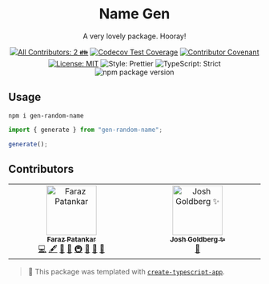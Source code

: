 <h1 align="center">Name Gen</h1>

<p align="center">A very lovely package. Hooray!</p>

<p align="center">
	<!-- prettier-ignore-start -->
	<!-- ALL-CONTRIBUTORS-BADGE:START - Do not remove or modify this section -->
	<a href="#contributors" target="_blank"><img alt="All Contributors: 2 👪" src="https://img.shields.io/badge/all_contributors-2_👪-21bb42.svg" /></a>
<!-- ALL-CONTRIBUTORS-BADGE:END -->
	<!-- prettier-ignore-end -->
	<a href="https://codecov.io/gh/FarazPatankar/name-gen" target="_blank"><img alt="Codecov Test Coverage" src="https://codecov.io/gh/FarazPatankar/name-gen/branch/main/graph/badge.svg"/></a>
	<a href="https://github.com/FarazPatankar/name-gen/blob/main/.github/CODE_OF_CONDUCT.md" target="_blank"><img alt="Contributor Covenant" src="https://img.shields.io/badge/code_of_conduct-enforced-21bb42" /></a>
	<a href="https://github.com/FarazPatankar/name-gen/blob/main/LICENSE.md" target="_blank"><img alt="License: MIT" src="https://img.shields.io/github/license/FarazPatankar/name-gen?color=21bb42"></a>
	<img alt="Style: Prettier" src="https://img.shields.io/badge/style-prettier-21bb42.svg" />
	<img alt="TypeScript: Strict" src="https://img.shields.io/badge/typescript-strict-21bb42.svg" />
	<img alt="npm package version" src="https://img.shields.io/npm/v/create-typescript-app?color=21bb42" />
</p>

## Usage

```shell
npm i gen-random-name
```

```ts
import { generate } from "gen-random-name";

generate();
```

## Contributors

<!-- spellchecker: disable -->
<!-- ALL-CONTRIBUTORS-LIST:START - Do not remove or modify this section -->
<!-- prettier-ignore-start -->
<!-- markdownlint-disable -->
<table>
  <tbody>
    <tr>
      <td align="center" valign="top" width="14.28%"><a href="https://farazpatankar.com/"><img src="https://avatars.githubusercontent.com/u/10681116?v=4?s=100" width="100px;" alt="Faraz Patankar"/><br /><sub><b>Faraz Patankar</b></sub></a><br /><a href="https://github.com/FarazPatankar/name-gen/commits?author=FarazPatankar" title="Code">💻</a> <a href="#content-FarazPatankar" title="Content">🖋</a> <a href="https://github.com/FarazPatankar/name-gen/commits?author=FarazPatankar" title="Documentation">📖</a> <a href="#ideas-FarazPatankar" title="Ideas, Planning, & Feedback">🤔</a> <a href="#infra-FarazPatankar" title="Infrastructure (Hosting, Build-Tools, etc)">🚇</a> <a href="#maintenance-FarazPatankar" title="Maintenance">🚧</a> <a href="#projectManagement-FarazPatankar" title="Project Management">📆</a> <a href="#tool-FarazPatankar" title="Tools">🔧</a></td>
      <td align="center" valign="top" width="14.28%"><a href="http://www.joshuakgoldberg.com/"><img src="https://avatars.githubusercontent.com/u/3335181?v=4?s=100" width="100px;" alt="Josh Goldberg ✨"/><br /><sub><b>Josh Goldberg ✨</b></sub></a><br /><a href="#tool-JoshuaKGoldberg" title="Tools">🔧</a></td>
    </tr>
  </tbody>
</table>

<!-- markdownlint-restore -->
<!-- prettier-ignore-end -->

<!-- ALL-CONTRIBUTORS-LIST:END -->
<!-- spellchecker: enable -->

<!-- You can remove this notice if you don't want it 🙂 no worries! -->

> 💙 This package was templated with [`create-typescript-app`](https://github.com/JoshuaKGoldberg/create-typescript-app).
